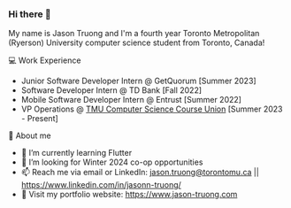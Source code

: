 ### Hi there 👋

My name is Jason Truong and I'm a fourth year Toronto Metropolitan (Ryerson) University computer science student from Toronto, Canada!

💻 Work Experience
- Junior Software Developer Intern @ GetQuorum [Summer 2023]
- Software Developer Intern @ TD Bank [Fall 2022]
- Mobile Software Developer Intern @ Entrust [Summer 2022]
- VP Operations @ [TMU Computer Science Course Union](https://www.instagram.com/tmu_cscu/) [Summer 2023 - Present]

👦 About me
- 🌱 I’m currently learning Flutter
- 🤔 I’m looking for Winter 2024 co-op opportunities
- 📫 Reach me via email or LinkedIn: jason.truong@torontomu.ca || https://www.linkedin.com/in/jasonn-truong/
- 💬 Visit my portfolio website: https://www.jason-truong.com
